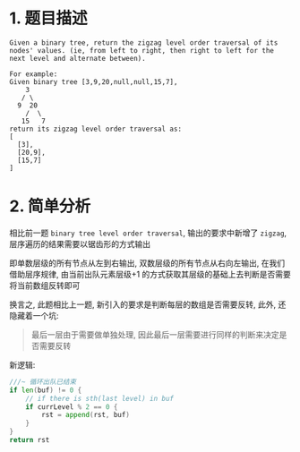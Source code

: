 # 1. 题目描述

```
Given a binary tree, return the zigzag level order traversal of its nodes' values. (ie, from left to right, then right to left for the next level and alternate between).

For example:
Given binary tree [3,9,20,null,null,15,7],
    3
   / \
  9  20
    /  \
   15   7
return its zigzag level order traversal as:
[
  [3],
  [20,9],
  [15,7]
]

```

# 2. 简单分析

相比前一题 `binary tree level order traversal`, 输出的要求中新增了 `zigzag`, 层序遍历的结果需要以锯齿形的方式输出

即单数层级的所有节点从左到右输出, 双数层级的所有节点从右向左输出, 在我们借助层序规律, 由当前出队元素层级+1 的方式获取其层级的基础上去判断是否需要将当前数组反转即可

换言之, 此题相比上一题, 新引入的要求是判断每层的数组是否需要反转, 此外, 还隐藏着一个坑:

> 最后一层由于需要做单独处理, 因此最后一层需要进行同样的判断来决定是否需要反转

新逻辑:

```go
///~ 循环出队已结束
if len(buf) != 0 {
    // if there is sth(last level) in buf
    if currLevel % 2 == 0 {
        rst = append(rst, buf)
    }
}
return rst
```
